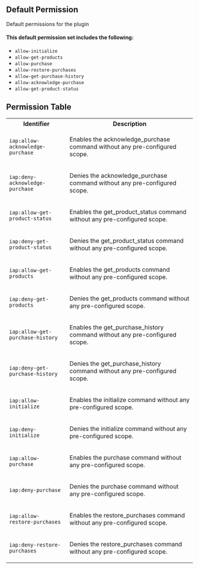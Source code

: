 ## Default Permission

Default permissions for the plugin

#### This default permission set includes the following:

- `allow-initialize`
- `allow-get-products`
- `allow-purchase`
- `allow-restore-purchases`
- `allow-get-purchase-history`
- `allow-acknowledge-purchase`
- `allow-get-product-status`

## Permission Table

<table>
<tr>
<th>Identifier</th>
<th>Description</th>
</tr>


<tr>
<td>

`iap:allow-acknowledge-purchase`

</td>
<td>

Enables the acknowledge_purchase command without any pre-configured scope.

</td>
</tr>

<tr>
<td>

`iap:deny-acknowledge-purchase`

</td>
<td>

Denies the acknowledge_purchase command without any pre-configured scope.

</td>
</tr>

<tr>
<td>

`iap:allow-get-product-status`

</td>
<td>

Enables the get_product_status command without any pre-configured scope.

</td>
</tr>

<tr>
<td>

`iap:deny-get-product-status`

</td>
<td>

Denies the get_product_status command without any pre-configured scope.

</td>
</tr>

<tr>
<td>

`iap:allow-get-products`

</td>
<td>

Enables the get_products command without any pre-configured scope.

</td>
</tr>

<tr>
<td>

`iap:deny-get-products`

</td>
<td>

Denies the get_products command without any pre-configured scope.

</td>
</tr>

<tr>
<td>

`iap:allow-get-purchase-history`

</td>
<td>

Enables the get_purchase_history command without any pre-configured scope.

</td>
</tr>

<tr>
<td>

`iap:deny-get-purchase-history`

</td>
<td>

Denies the get_purchase_history command without any pre-configured scope.

</td>
</tr>

<tr>
<td>

`iap:allow-initialize`

</td>
<td>

Enables the initialize command without any pre-configured scope.

</td>
</tr>

<tr>
<td>

`iap:deny-initialize`

</td>
<td>

Denies the initialize command without any pre-configured scope.

</td>
</tr>

<tr>
<td>

`iap:allow-purchase`

</td>
<td>

Enables the purchase command without any pre-configured scope.

</td>
</tr>

<tr>
<td>

`iap:deny-purchase`

</td>
<td>

Denies the purchase command without any pre-configured scope.

</td>
</tr>

<tr>
<td>

`iap:allow-restore-purchases`

</td>
<td>

Enables the restore_purchases command without any pre-configured scope.

</td>
</tr>

<tr>
<td>

`iap:deny-restore-purchases`

</td>
<td>

Denies the restore_purchases command without any pre-configured scope.

</td>
</tr>
</table>
